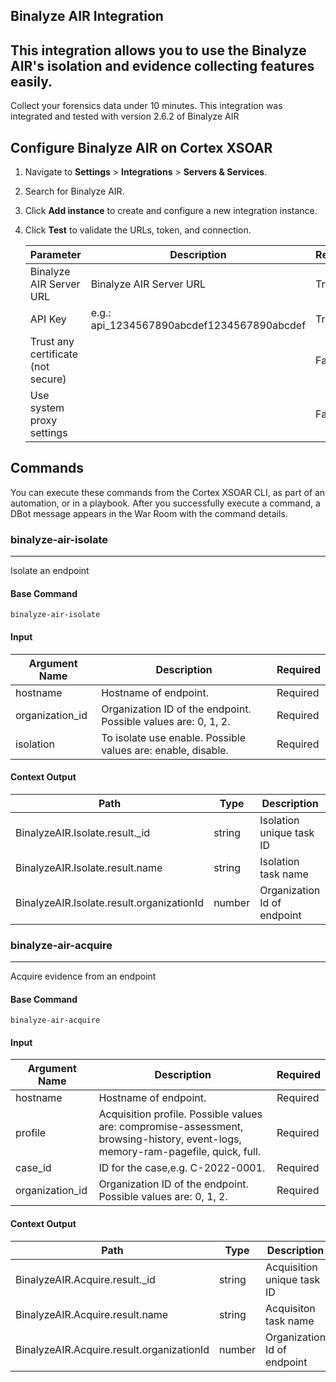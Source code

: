 ## Binalyze AIR Integration
This integration allows you to use the Binalyze AIR's isolation and evidence collecting features easily.
 ---

Collect your forensics data under 10 minutes.
This integration was integrated and tested with version 2.6.2 of Binalyze AIR

## Configure Binalyze AIR on Cortex XSOAR

1. Navigate to **Settings** > **Integrations** > **Servers & Services**.
2. Search for Binalyze AIR.
3. Click **Add instance** to create and configure a new integration instance.
4. Click **Test** to validate the URLs, token, and connection.

    | **Parameter** | **Description** | **Required** |
    | --- | --- | --- |
    | Binalyze AIR Server URL | Binalyze AIR Server URL | True |
    | API Key | e.g.: api_1234567890abcdef1234567890abcdef | True |
    | Trust any certificate (not secure) |  | False |
    | Use system proxy settings |  | False |
## Commands
You can execute these commands from the Cortex XSOAR CLI, as part of an automation, or in a playbook.
After you successfully execute a command, a DBot message appears in the War Room with the command details.
### binalyze-air-isolate
***
Isolate an endpoint


#### Base Command

`binalyze-air-isolate`
#### Input

| **Argument Name** | **Description** | **Required** |
| --- | --- | --- |
| hostname | Hostname of endpoint. | Required |
| organization_id | Organization ID of the endpoint. Possible values are: 0, 1, 2. | Required |
| isolation | To isolate use enable. Possible values are: enable, disable. | Required |


#### Context Output

| **Path** | **Type** | **Description** |
| --- | --- | --- |
| BinalyzeAIR.Isolate.result._id | string | Isolation unique task ID |
| BinalyzeAIR.Isolate.result.name | string | Isolation task name |
| BinalyzeAIR.Isolate.result.organizationId | number | Organization Id of endpoint |

### binalyze-air-acquire
***
Acquire evidence from an endpoint


#### Base Command

`binalyze-air-acquire`
#### Input

| **Argument Name** | **Description** | **Required** |
| --- | --- | --- |
| hostname | Hostname of endpoint. | Required |
| profile | Acquisition profile. Possible values are: compromise-assessment, browsing-history, event-logs, memory-ram-pagefile, quick, full. | Required |
| case_id | ID for the case,e.g. C-2022-0001. | Required |
| organization_id | Organization ID of the endpoint. Possible values are: 0, 1, 2. | Required |


#### Context Output

| **Path** | **Type** | **Description** |
| --- | --- | --- |
| BinalyzeAIR.Acquire.result._id | string | Acquisition unique task ID |
| BinalyzeAIR.Acquire.result.name | string | Acquisiton task name |
| BinalyzeAIR.Acquire.result.organizationId | number | Organization Id of endpoint |
